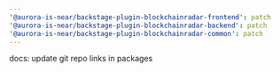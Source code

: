 ```yaml
---
'@aurora-is-near/backstage-plugin-blockchainradar-frontend': patch
'@aurora-is-near/backstage-plugin-blockchainradar-backend': patch
'@aurora-is-near/backstage-plugin-blockchainradar-common': patch
---
```


docs: update git repo links in packages
